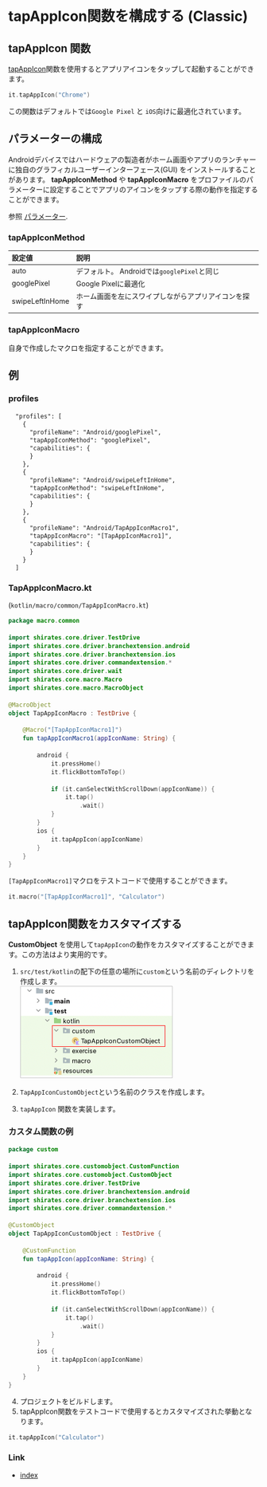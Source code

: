 # tapAppIcon関数を構成する (Classic)

## tapAppIcon 関数

[tapAppIcon](../../basic/function_property/tap_element/tap_app_icon_ja.md)関数を使用するとアプリアイコンをタップして起動することができます。

```kotlin
it.tapAppIcon("Chrome")
```

この関数はデフォルトでは`Google Pixel` と `iOS`向けに最適化されています。

## パラメーターの構成

Androidデバイスではハードウェアの製造者がホーム画面やアプリのランチャーに独自のグラフィカルユーザーインターフェース(GUI)
をインストールすることがあります。
**tapAppIconMethod** や **tapAppIconMacro** をプロファイルのパラメーターに設定することでアプリのアイコンをタップする際の動作を指定することができます。

参照 [パラメーター](../../basic/parameter/parameters_ja.md).

### tapAppIconMethod

| 設定値             | 説明                               |
|:----------------|:---------------------------------|
| auto            | デフォルト。 Androidでは`googlePixel`と同じ |
| googlePixel     | Google Pixelに最適化                 |
| swipeLeftInHome | ホーム画面を左にスワイプしながらアプリアイコンを探す       |

### tapAppIconMacro

自身で作成したマクロを指定することができます。

## 例

### profiles

```
  "profiles": [
    {
      "profileName": "Android/googlePixel",
      "tapAppIconMethod": "googlePixel",
      "capabilities": {
      }
    },
    {
      "profileName": "Android/swipeLeftInHome",
      "tapAppIconMethod": "swipeLeftInHome",
      "capabilities": {
      }
    },
    {
      "profileName": "Android/TapAppIconMacro1",
      "tapAppIconMacro": "[TapAppIconMacro1]",
      "capabilities": {
      }
    }
  ]
```

### TapAppIconMacro.kt

(`kotlin/macro/common/TapAppIconMacro.kt`)

```kotlin
package macro.common

import shirates.core.driver.TestDrive
import shirates.core.driver.branchextension.android
import shirates.core.driver.branchextension.ios
import shirates.core.driver.commandextension.*
import shirates.core.driver.wait
import shirates.core.macro.Macro
import shirates.core.macro.MacroObject

@MacroObject
object TapAppIconMacro : TestDrive {

    @Macro("[TapAppIconMacro1]")
    fun tapAppIconMacro1(appIconName: String) {

        android {
            it.pressHome()
            it.flickBottomToTop()

            if (it.canSelectWithScrollDown(appIconName)) {
                it.tap()
                    .wait()
            }
        }
        ios {
            it.tapAppIcon(appIconName)
        }
    }
}
```

`[TapAppIconMacro1]`マクロをテストコードで使用することができます。

```kotlin
it.macro("[TapAppIconMacro1]", "Calculator")
```

## tapAppIcon関数をカスタマイズする

**CustomObject** を使用して`tapAppIcon`の動作をカスタマイズすることができます。この方法はより実用的です。

1. `src/test/kotlin`の配下の任意の場所に`custom`という名前のディレクトリを作成します。
   <br> ![](_images/tap_app_icon_custom_object.png)

2. `TapAppIconCustomObject`という名前のクラスを作成します。
3. `tapAppIcon` 関数を実装します。

### カスタム関数の例

```kotlin
package custom

import shirates.core.customobject.CustomFunction
import shirates.core.customobject.CustomObject
import shirates.core.driver.TestDrive
import shirates.core.driver.branchextension.android
import shirates.core.driver.branchextension.ios
import shirates.core.driver.commandextension.*

@CustomObject
object TapAppIconCustomObject : TestDrive {

    @CustomFunction
    fun tapAppIcon(appIconName: String) {

        android {
            it.pressHome()
            it.flickBottomToTop()

            if (it.canSelectWithScrollDown(appIconName)) {
                it.tap()
                    .wait()
            }
        }
        ios {
            it.tapAppIcon(appIconName)
        }
    }
}
```

4. プロジェクトをビルドします。
5. tapAppIcon関数をテストコードで使用するとカスタマイズされた挙動となります。

```kotlin
it.tapAppIcon("Calculator")
```

### Link

- [index](../../index_ja.md)

